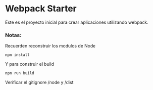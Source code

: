 # Webpack Starter

Este es el proyecto inicial para crear aplicaciones utilizando webpack.

### Notas:
Recuerden reconstruir los modulos de Node

```
npm install
```

Y para construir el build
```
npm run build
```

Verificar el gitignore /node y /dist 


